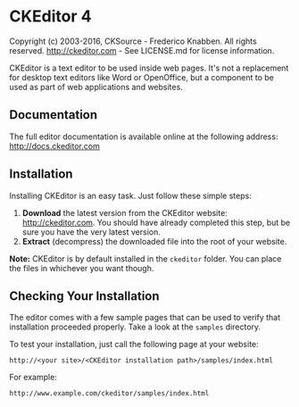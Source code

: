 # CKEditor 4

Copyright (c) 2003-2016, CKSource - Frederico Knabben. All rights reserved.
http://ckeditor.com - See LICENSE.md for license information.

CKEditor is a text editor to be used inside web pages. It's not a replacement
for desktop text editors like Word or OpenOffice, but a component to be used as
part of web applications and websites.

## Documentation

The full editor documentation is available online at the following address:
http://docs.ckeditor.com

## Installation

Installing CKEditor is an easy task. Just follow these simple steps:

1.  **Download** the latest version from the CKEditor website:
    http://ckeditor.com. You should have already completed this step, but be
    sure you have the very latest version.
2.  **Extract** (decompress) the downloaded file into the root of your website.

**Note:** CKEditor is by default installed in the `ckeditor` folder. You can
place the files in whichever you want though.

## Checking Your Installation

The editor comes with a few sample pages that can be used to verify that
installation proceeded properly. Take a look at the `samples` directory.

To test your installation, just call the following page at your website:

    http://<your site>/<CKEditor installation path>/samples/index.html

For example:

    http://www.example.com/ckeditor/samples/index.html
